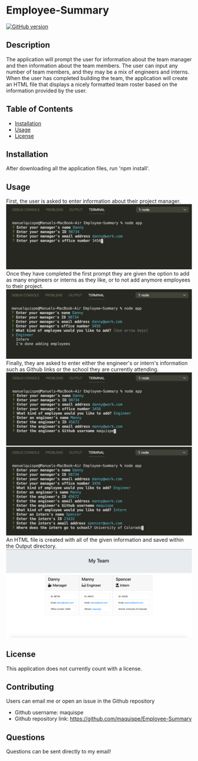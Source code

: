 # Employee-Summary
[![GitHub version](https://badge.fury.io/gh/boennemann%2Fbadges.svg)](http://badge.fury.io/gh/boennemann%2Fbadges)
## Description
The application will prompt the user for information about the team manager and then information about the team members. The user can input any number of team members, and they may be a mix of engineers and interns. When the user has completed building the team, the application will create an HTML file that displays a nicely formatted team roster based on the information provided by the user.
## Table of Contents
    
* [Installation](#installation)
* [Usage](#usage)
* [License](#license)

## Installation

After downloading all the application files, run 'npm install'.

## Usage

First, the user is asked to enter information about their project manager.
![](Images/Screenshot-1.png)
Once they have completed the first prompt they are given the option to add as many engineers or interns as they like, or to not add anymore employees to their project.
![](Images/Screenshot-2.png)
Finally, they are asked to enter either the engineer's or intern's information such as Github links or the school they are currently attending.
![](Images/Screenshot-3.png)
![](Images/Screenshot-4.png)
An HTML file is created with all of the given information and saved within the Output directory.
![](Images/App-screenshot.png)

## License

This application does not currently count with a license.

## Contributing

Users can email me or open an issue in the Github repository
* Github username: maquispe
* Github repository link: https://github.com/maquispe/Employee-Summary

## Questions

Questions can be sent directly to my email!

